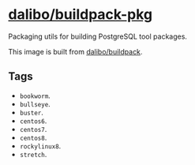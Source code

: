 # [dalibo/buildpack-pkg](https://hub.docker.com/r/dalibo/buildpack-pkg)

Packaging utils for building PostgreSQL tool packages.

This image is built from
[dalibo/buildpack](https://hub.dalibo.com/r/dalibo/buildpack).


## Tags

- `bookworm`.
- `bullseye`.
- `buster`.
- `centos6`.
- `centos7`.
- `centos8`.
- `rockylinux8`.
- `stretch`.
